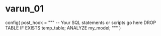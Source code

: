 # varun_01
config(
    post_hook = """
        -- Your SQL statements or scripts go here
        DROP TABLE IF EXISTS temp_table;
        ANALYZE my_model;
    """
)
